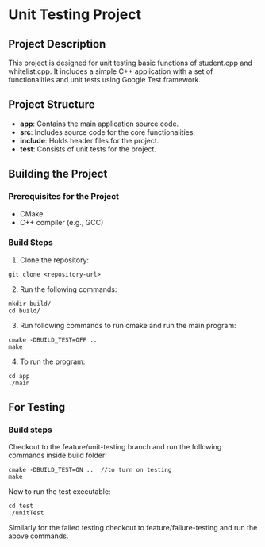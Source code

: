 # Unit Testing Project

## Project Description

This project is designed for unit testing basic functions of student.cpp and whitelist.cpp. It includes a simple C++ application with a set of functionalities and unit tests using Google Test framework.

## Project Structure

- **app**: Contains the main application source code.
- **src**: Includes source code for the core functionalities.
- **include**: Holds header files for the project.
- **test**: Consists of unit tests for the project.

## Building the Project

### Prerequisites for the Project

- CMake
- C++ compiler (e.g., GCC)

### Build Steps

1. Clone the repository:
```
git clone <repository-url>
```
2. Run the following commands:
```
mkdir build/
cd build/
```
3. Run following commands to run cmake and run the main program:
```
cmake -DBUILD_TEST=OFF ..
make
```
4. To run the program:
```
cd app
./main
```

## For Testing

### Build steps

Checkout to the feature/unit-testing branch and run the following commands inside build folder:
```
cmake -DBUILD_TEST=ON ..  //to turn on testing
make
```
Now to run the test executable:
```
cd test
./unitTest
```

Similarly for the failed testing checkout to feature/faliure-testing and run the above commands.

